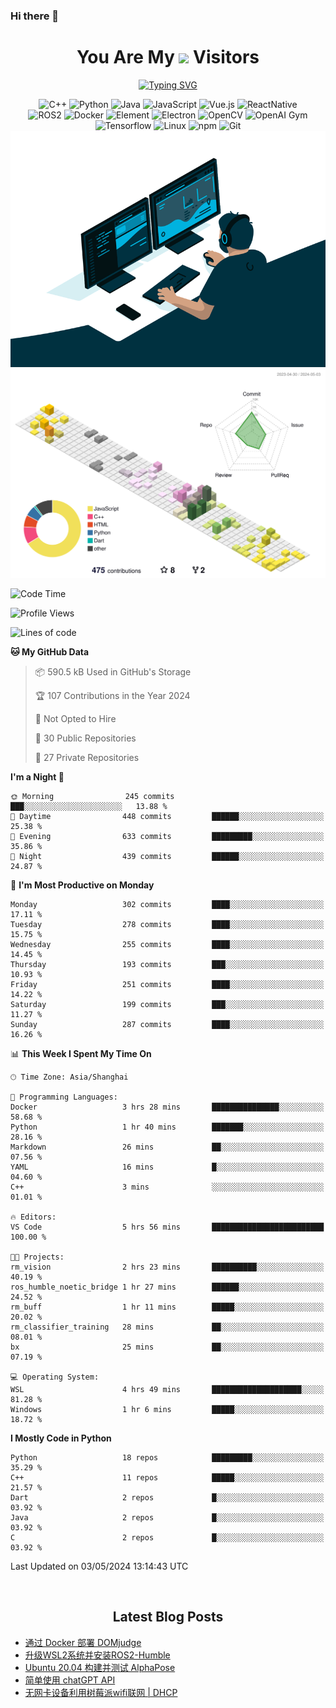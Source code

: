### Hi there 👋

<div align="center">
  <h1>
    You Are My <img src="https://profile-counter.glitch.me/fateryu/count.svg"> Visitors
  </h1>
  <!--<img align="center" src="https://github-readme-stats-git-masterrstaa-rickstaa.vercel.app/api?username=FaterYU&show_icons=true&count_private=true"/>-->

  <a href="https://git.io/typing-svg"><img src="https://readme-typing-svg.demolab.com?font=Fira+Code&pause=500&center=true&vCenter=true&random=false&width=435&lines=Talk+is+cheap.+Show+me+the+code." alt="Typing SVG" /></a>

  <img src="https://img.shields.io/badge/C++-512BD4?style=flat-square&logo=cplusplus&logoColor=ffffff" alt="C++">
  <img src="https://img.shields.io/badge/-Python-37A6AB?style=flat-square&logo=python&logoColor=ffffff" alt="Python">
  <img src="https://img.shields.io/badge/-Java-007396?style=flat-square&logo=java&logoColor=ffffff" alt="Java">
  <img src="https://img.shields.io/badge/JavaScript-F7DF1E?style=flat-square&logo=JavaScript&logoColor=ffffff" alt="JavaScript">
  <img src="https://img.shields.io/badge/-Vue.js-4FC08D?style=flat-square&logo=Vue.js&logoColor=ffffff" alt="Vue.js">
  <img src="https://img.shields.io/badge/ReactNative-813144?style=flat-square&logo=react&logoColor=ffffff" alt="ReactNative">
  </br>
  <img src="https://img.shields.io/badge/-ROS2-8DD6F9?style=flat-square&logo=ros&logoColor=ffffff" alt="ROS2">
  <img src="https://img.shields.io/badge/Docker-2496ED?style=flat-square&logo=docker&logoColor=ffffff" alt="Docker">
  <img src="https://img.shields.io/badge/-Element-02845A?style=flat-square&logo=electron&logoColor=ffffff" alt="Element">
  <img src="https://img.shields.io/badge/-Electron-002D71?style=flat-square&logo=element&logoColor=ffffff" alt="Electron">
  <img src="https://img.shields.io/badge/-OpenCV-361522?style=flat-square&logo=opencv&logoColor=ffffff" alt="OpenCV">
  <img src="https://img.shields.io/badge/-OpenAIGym-91302E?style=flat-square&logo=openaigym&logoColor=ffffff" alt="OpenAI Gym">
  </br>
  <img src="https://img.shields.io/badge/-Tensorflow-204366?style=flat-square&logo=tensorflow&logoColor=ffffff" alt="Tensorflow">
  <img src="https://img.shields.io/badge/-Linux-333333?style=flat-square&logo=linux&logoColor=white" alt="Linux">
  <img src="https://img.shields.io/badge/-NPM-CB3837?style=flat-square&logo=npm&logoColor=white" alt="npm">
  <img src="https://img.shields.io/badge/-Git-f05032?style=flat-square&logo=git&logoColor=white" alt="Git">
  </br>
  <img alt="GIF" src="./code.gif?raw=true" />
  </br>
  <!--<img src="https://github-readme-stats.vercel.app/api/top-langs/?username=fateryu&hide=HTML&langs_count=5">-->
  <img src="./profile-3d-contrib/profile-south-season-animate.svg">
  </br>
</div>

<!--START_SECTION:waka-->
![Code Time](http://img.shields.io/badge/Code%20Time-272%20hrs%2042%20mins-blue)

![Profile Views](http://img.shields.io/badge/Profile%20Views-5-blue)

![Lines of code](https://img.shields.io/badge/From%20Hello%20World%20I%27ve%20Written-13.5%20million%20lines%20of%20code-blue)

**🐱 My GitHub Data** 

> 📦 590.5 kB Used in GitHub's Storage 
 > 
> 🏆 107 Contributions in the Year 2024
 > 
> 🚫 Not Opted to Hire
 > 
> 📜 30 Public Repositories 
 > 
> 🔑 27 Private Repositories 
 > 
**I'm a Night 🦉** 

```text
🌞 Morning                245 commits         ███░░░░░░░░░░░░░░░░░░░░░░   13.88 % 
🌆 Daytime                448 commits         ██████░░░░░░░░░░░░░░░░░░░   25.38 % 
🌃 Evening                633 commits         █████████░░░░░░░░░░░░░░░░   35.86 % 
🌙 Night                  439 commits         ██████░░░░░░░░░░░░░░░░░░░   24.87 % 
```
📅 **I'm Most Productive on Monday** 

```text
Monday                   302 commits         ████░░░░░░░░░░░░░░░░░░░░░   17.11 % 
Tuesday                  278 commits         ████░░░░░░░░░░░░░░░░░░░░░   15.75 % 
Wednesday                255 commits         ████░░░░░░░░░░░░░░░░░░░░░   14.45 % 
Thursday                 193 commits         ███░░░░░░░░░░░░░░░░░░░░░░   10.93 % 
Friday                   251 commits         ████░░░░░░░░░░░░░░░░░░░░░   14.22 % 
Saturday                 199 commits         ███░░░░░░░░░░░░░░░░░░░░░░   11.27 % 
Sunday                   287 commits         ████░░░░░░░░░░░░░░░░░░░░░   16.26 % 
```


📊 **This Week I Spent My Time On** 

```text
🕑︎ Time Zone: Asia/Shanghai

💬 Programming Languages: 
Docker                   3 hrs 28 mins       ███████████████░░░░░░░░░░   58.68 % 
Python                   1 hr 40 mins        ███████░░░░░░░░░░░░░░░░░░   28.16 % 
Markdown                 26 mins             ██░░░░░░░░░░░░░░░░░░░░░░░   07.56 % 
YAML                     16 mins             █░░░░░░░░░░░░░░░░░░░░░░░░   04.60 % 
C++                      3 mins              ░░░░░░░░░░░░░░░░░░░░░░░░░   01.01 % 

🔥 Editors: 
VS Code                  5 hrs 56 mins       █████████████████████████   100.00 % 

🐱‍💻 Projects: 
rm_vision                2 hrs 23 mins       ██████████░░░░░░░░░░░░░░░   40.19 % 
ros_humble_noetic_bridge 1 hr 27 mins        ██████░░░░░░░░░░░░░░░░░░░   24.52 % 
rm_buff                  1 hr 11 mins        █████░░░░░░░░░░░░░░░░░░░░   20.02 % 
rm_classifier_training   28 mins             ██░░░░░░░░░░░░░░░░░░░░░░░   08.01 % 
bx                       25 mins             ██░░░░░░░░░░░░░░░░░░░░░░░   07.19 % 

💻 Operating System: 
WSL                      4 hrs 49 mins       ████████████████████░░░░░   81.28 % 
Windows                  1 hr 6 mins         █████░░░░░░░░░░░░░░░░░░░░   18.72 % 
```

**I Mostly Code in Python** 

```text
Python                   18 repos            █████████░░░░░░░░░░░░░░░░   35.29 % 
C++                      11 repos            █████░░░░░░░░░░░░░░░░░░░░   21.57 % 
Dart                     2 repos             █░░░░░░░░░░░░░░░░░░░░░░░░   03.92 % 
Java                     2 repos             █░░░░░░░░░░░░░░░░░░░░░░░░   03.92 % 
C                        2 repos             █░░░░░░░░░░░░░░░░░░░░░░░░   03.92 % 
```




 Last Updated on 03/05/2024 13:14:43 UTC
<!--END_SECTION:waka-->

<div align="center">
  </br>
  <h2>
    Latest Blog Posts
  </h2>
</div>

<!-- BLOGPOSTS:START -->
- [通过 Docker 部署 DOMjudge](https://fater.top/record/domjudge-docker-config/)
- [升级WSL2系统并安装ROS2-Humble](https://fater.top/record/upgrade-wsl-system-install-ros2-humble/)
- [Ubuntu 20.04 构建并测试 AlphaPose](https://fater.top/usage/build-test-alphapose/)
- [简单使用 chatGPT API](https://fater.top/usage/use-chatgpt-api/)
- [无网卡设备利用树莓派wifi联网 | DHCP](https://fater.top/record/raspi-relay-wifi/)
<!-- BLOGPOSTS:END -->

